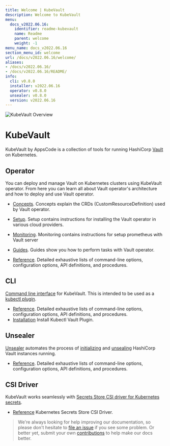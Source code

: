 ```yaml
---
title: Welcome | KubeVault
description: Welcome to KubeVault
menu:
  docs_v2022.06.16:
    identifier: readme-kubevault
    name: Readme
    parent: welcome
    weight: -1
menu_name: docs_v2022.06.16
section_menu_id: welcome
url: /docs/v2022.06.16/welcome/
aliases:
- /docs/v2022.06.16/
- /docs/v2022.06.16/README/
info:
  cli: v0.8.0
  installer: v2022.06.16
  operator: v0.8.0
  unsealer: v0.8.0
  version: v2022.06.16
---
```


![KubeVault Overview](/docs/v2022.06.16/images/kubevault-overview.svg)

# KubeVault

KubeVault by AppsCode is a collection of tools for running HashiCorp [Vault](https://www.vaultproject.io/) on Kubernetes. 

## Operator
You can deploy and manage Vault on Kubernetes clusters using KubeVault operator. From here you can learn all about Vault operator's architecture and how to deploy and use Vault operator.

- [Concepts](/docs/v2022.06.16/concepts/). Concepts explain the CRDs (CustomResourceDefinition) used by Vault operator.

- [Setup](/docs/v2022.06.16/setup/). Setup contains instructions for installing
  the Vault operator in various cloud providers.

- [Monitoring](/docs/v2022.06.16/guides/monitoring/overview). Monitoring contains instructions for setup prometheus with Vault server

- [Guides](/docs/v2022.06.16/guides/). Guides show you how to perform tasks with Vault operator.

- [Reference](/docs/v2022.06.16/reference/operator). Detailed exhaustive lists of
command-line options, configuration options, API definitions, and procedures.

## CLI

[Command line interface](https://github.com/kubevault/cli) for KubeVault. This is intended to be used as a [kubectl plugin](https://kubernetes.io/docs/tasks/extend-kubectl/kubectl-plugins/).

- [Reference](/docs/v2022.06.16/reference/cli). Detailed exhaustive lists of command-line options, configuration options, API definitions, and procedures.
- [Installation](/docs/v2022.06.16/setup/install/kubectl_plugin) Install Kubectl Vault Plugin.

## Unsealer

[Unsealer](https://github.com/kubevault/unsealer) automates the process of [initializing](https://www.vaultproject.io/docs/commands/operator/init.html) and [unsealing](https://www.vaultproject.io/docs/concepts/seal.html#unsealing) HashiCorp Vault instances running.

- [Reference](/docs/v2022.06.16/reference/unsealer). Detailed exhaustive lists of command-line options, configuration options, API definitions, and procedures.

## CSI Driver

KubeVault works seamlessly with [Secrets Store CSI driver for Kubernetes secrets](https://github.com/kubernetes-sigs/secrets-store-csi-driver).

- [Reference](https://secrets-store-csi-driver.sigs.k8s.io/) Kubernetes Secrets Store CSI Driver.


> We're always looking for help improving our documentation, so please don't hesitate to [file an issue](https://github.com/kubevault/kubevault/issues/new) if you see some problem. Or better yet, submit your own [contributions](/docs/v2022.06.16/CONTRIBUTING) to help
make our docs better.
